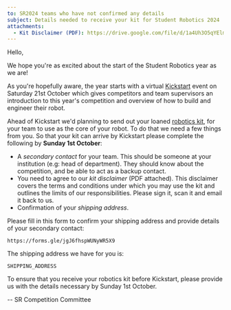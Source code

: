 ```yaml
---
to: SR2024 teams who have not confirmed any details
subject: Details needed to receive your kit for Student Robotics 2024
attachments:
  - Kit Disclaimer (PDF): https://drive.google.com/file/d/1a4Uh3O5qYElmA_QPztpVyvAByUGf4T3H/view
---
```


Hello,

We hope you're as excited about the start of the Student Robotics year as we
are!

As you're hopefully aware, the year starts with a virtual [Kickstart][kickstart]
event on Saturday 21st October which gives competitors and team supervisors an
introduction to this year's competition and overview of how to build and
engineer their robot.

Ahead of Kickstart we'd planning to send out your loaned [robotics kit][kit-docs],
for your team to use as the core of your robot. To do that we need a few things
from you. So that your kit can arrive by Kickstart please complete the following
by **Sunday 1st October**:

- A _secondary contact_ for your team. This should be someone at your
  institution (e.g: head of department). They should know about the
  competition, and be able to act as a backup contact.
- You need to agree to our _kit disclaimer_ (PDF attached). This disclaimer
  covers the terms and conditions under which you may use the kit and outlines
  the limits of our responsibilities. Please sign it, scan it and email it back
  to us.
- Confirmation of your _shipping address_.

Please fill in this form to confirm your shipping address and provide details of
your secondary contact:

    https://forms.gle/jgJ6fhspWUNyWR5X9

The shipping address we have for you is:

    SHIPPING_ADDRESS

To ensure that you receive your robotics kit before Kickstart, please provide
us with the details necessary by Sunday 1st October.

-- SR Competition Committee

[kickstart]: https://studentrobotics.org/events/sr2024/virtual-kickstart/
[kit-docs]: https://studentrobotics.org/docs/kit/
